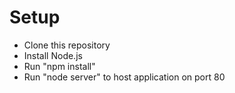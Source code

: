 # Setup
* Clone this repository
* Install Node.js
* Run "npm install"
* Run "node server" to host application on port 80